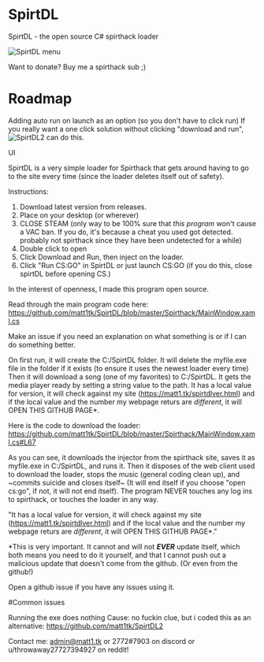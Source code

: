 # SpirtDL
SpirtDL - the open source C# spirthack loader

![SpirtDL menu](https://i.imgur.com/uQe597K.png)

 Want to donate? Buy me a spirthack sub ;)
 
 # Roadmap
 Adding auto run on launch as an option (so you don't have to click run)
 If you really want a one click solution without clicking "download and run", ![SpirtDL2](https://github.com/matt1tk/SpirtDL2) can do this.
 
 UI 

SpirtDL is a very simple loader for Spirthack that gets around having to go to the site every time (since the loader deletes itself out of safety). 

Instructions: 
1. Download latest version from releases.
2. Place on your desktop (or wherever)
3. CLOSE STEAM (only way to be 100% sure that *this program* won't cause a VAC ban. If you do, it's because a cheat you used got detected. probably not spirthack since they have been undetected for a while)
4. Double click to open
5. Click Download and Run, then inject on the loader. 
6. Click "Run CS:GO" in SpirtDL or just launch CS:GO (if you do this, close spirtDL before opening CS.)

In the interest of openness, I made this program open source. 

Read through the main program code here: https://github.com/matt1tk/SpirtDL/blob/master/Spirthack/MainWindow.xaml.cs

Make an issue if you need an explanation on what something is or if I can do something better. 


On first run, it will create the C:/SpirtDL folder. It will delete the myfile.exe file in the folder if it exists (to ensure it uses the newest loader every time) Then it will download a song (one of my favorites) to C:/SpirtDL. It gets the media player ready by setting a string value to the path. It has a local value for version, it will check against my site (https://matt1.tk/spirtdlver.html) and if the local value and the number my webpage returs are *different*, it will OPEN THIS GITHUB PAGE*.

Here is the code to download the loader: https://github.com/matt1tk/SpirtDL/blob/master/Spirthack/MainWindow.xaml.cs#L67

As you can see, it downloads the injector from the spirthack site, saves it as myfile.exe in C:/SpirtDL, and runs it. Then it disposes of the web client used to download the loader, stops the music (general coding clean up), and ~commits suicide and closes itself~ (It will end itself if you choose "open cs:go", if not, it will not end itself). The program NEVER touches any log ins to spirthack, or touches the loader in any way.


"It has a local value for version, it will check against my site (https://matt1.tk/spirtdlver.html) and if the local value and the number my webpage returs are *different*, it will OPEN THIS GITHUB PAGE*."

*This is very important. It cannot and will not ***EVER*** update itself, which both means you need to do it yourself, and that I cannot push out a malicious update that doesn't come from the github. (Or even from the github!)

Open a github issue if you have any issues using it. 

#Common issues

Running the exe does nothing
Cause: no fuckin clue, but i coded this as an alternative: https://github.com/matt1tk/SpirtDL2


Contact me: admin@matt1.tk or 2772#7903 on discord or u/throwaway27727394927 on reddit!
